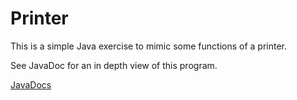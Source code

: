 # Printer
<p>This is a simple Java exercise to mimic some functions of a printer.</p>
<p>See JavaDoc for an in depth view of this program.</p>
<a href="https://fractalfox01.github.io/Printer/">JavaDocs</a>

